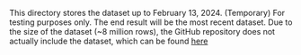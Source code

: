 This directory stores the dataset up to February 13, 2024. (Temporary)
For testing purposes only. The end result will be the most recent dataset.
Due to the size of the dataset (~8 million rows), the GitHub repository does not actually include the dataset, which can be found [here](https://data.cityofchicago.org/Public-Safety/Crimes-2001-to-Present/ijzp-q8t2/about_data)